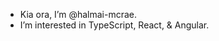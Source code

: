 -  Kia ora, I’m @halmai-mcrae.
-  I’m interested in TypeScript, React, & Angular. 
<!---
halmai-mcrae/halmai-mcrae is a ✨ special ✨ repository because its `README.md` (this file) appears on your GitHub profile.
You can click the Preview link to take a look at your changes.
--->
